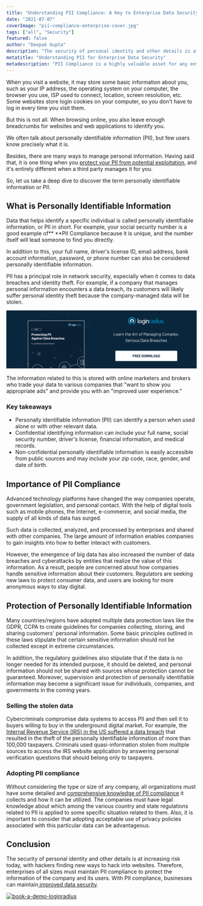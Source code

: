 ```yaml
---
title: "Understanding PII Compliance: A Key to Enterprise Data Security"
date: "2021-07-07"
coverImage: "pii-compliance-enterprise-cover.jpg"
tags: ["all", "Security"]
featured: false 
author: "Deepak Gupta"
description: "The security of personal identity and other details is at increasing risk today, with hackers finding new ways to hack into websites. Therefore, enterprises of all sizes must maintain PII compliance to protect the information of the company and its users."
metatitle: "Understanding PII for Enterprise Data Security"
metadescription: "PII Compliance is a highly valuable asset for any enterprise that needs to be protected. Read to understand the need for PII compliance in today’s advanced world."
---
```


When you visit a website, it may store some basic information about you, such as your IP address, the operating system on your computer, the browser you use, ISP used to connect, location, screen resolution, etc. Some websites store login cookies on your computer, so you don't have to log in every time you visit them. 

But this is not all. When browsing online, you also leave enough breadcrumbs for websites and web applications to identify you. 

We often talk about personally identifiable information (PII), but few users know precisely what it is. 

Besides, there are many ways to manage personal information. Having said that, it is one thing when you [protect your PII from potential exploitation](https://www.loginradius.com/blog/start-with-identity/consumer-data-privacy-security/), and it's entirely different when a third party manages it for you. 

So, let us take a deep dive to discover the term personally identifiable information or PII.


## What is Personally Identifiable Information

Data that helps identify a specific individual is called personally identifiable information, or PII in short. For example, your social security number is a good example of** **PII Compliance because it is unique, and the number itself will lead someone to find you directly.

 In addition to this, your full name, driver's license ID, email address, bank account information, password, or phone number can also be considered personally identifiable information.

PII has a principal role in network security, especially when it comes to data breaches and identity theft. For example, if a company that manages personal information encounters a data breach, its customers will likely suffer personal identity theft because the company-managed data will be stolen.

[![RP-Protecting-PII-Against-Data-Breaches](RP-Protecting-PII-Against-Data-Breaches.png)](https://www.loginradius.com/resource/pii-data-breach-report/)

The information related to this is stored with online marketers and brokers who trade your data to various companies that "want to show you appropriate ads" and provide you with an "improved user experience."


### Key takeaways

* Personally identifiable information (PII) can identify a person when used alone or with other relevant data.
* Confidential identifying information can include your full name, social security number, driver's license, financial information, and medical records.
* Non-confidential personally identifiable information is easily accessible from public sources and may include your zip code, race, gender, and date of birth.


## Importance of PII Compliance

Advanced technology platforms have changed the way companies operate, government legislation, and personal contact. With the help of digital tools such as mobile phones, the Internet, e-commerce, and social media, the supply of all kinds of data has surged.

Such data is collected, analyzed, and processed by enterprises and shared with other companies. The large amount of information enables companies to gain insights into how to better interact with customers.

However, the emergence of big data has also increased the number of data breaches and cyberattacks by entities that realize the value of this information. As a result, people are concerned about how companies handle sensitive information about their customers. Regulators are seeking new laws to protect consumer data, and users are looking for more anonymous ways to stay digital.


## Protection of Personally Identifiable Information

Many countries/regions have adopted multiple data protection laws like the GDPR, CCPA to create guidelines for companies collecting, storing, and sharing customers' personal information. Some basic principles outlined in these laws stipulate that certain sensitive information should not be collected except in extreme circumstances.

In addition, the regulatory guidelines also stipulate that if the data is no longer needed for its intended purpose, it should be deleted, and personal information should not be shared with sources whose protection cannot be guaranteed. Moreover, supervision and protection of personally identifiable information may become a significant issue for individuals, companies, and governments in the coming years.


### Selling the stolen data

Cybercriminals compromise data systems to access PII and then sell it to buyers willing to buy in the underground digital market. For example, the [Internal Revenue Service (IRS) in the US suffered a data breach](https://www.usatoday.com/story/tech/2015/05/26/irs-breach-100000-accounts-get-transcript/27980049/) that resulted in the theft of the personally identifiable information of more than 100,000 taxpayers. Criminals used quasi-information stolen from multiple sources to access the IRS website application by answering personal verification questions that should belong only to taxpayers.


### Adopting PII compliance

Without considering the type or size of any company, all organizations must have some detailed and [comprehensive knowledge of PII compliance](https://www.loginradius.com/blog/start-with-identity/privacy-compliance/) it collects and how it can be utilized. The companies must have legal knowledge about which among the various country and state regulations related to PII is applied to some specific situation related to them. Also, it is important to consider that adopting acceptable use of privacy policies associated with this particular data can be advantageous.


## Conclusion

The security of personal identity and other details is at increasing risk today, with hackers finding new ways to hack into websites. Therefore, enterprises of all sizes must maintain PII compliance to protect the information of the company and its users. With PII compliance, businesses can maintain[ improved data security](https://www.loginradius.com/blog/start-with-identity/data-security-best-practices/). 



[![book-a-demo-loginradius](../../assets/book-a-demo-loginradius.png)](https://www.loginradius.com/book-a-demo/)
